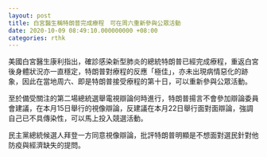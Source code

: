 ```yaml
---
layout: post
title: 白宮醫生稱特朗普完成療程　可在周六重新參與公眾活動
date: 2020-10-09 08:49:10.000000000 +08:00
categories: rthk
---
```


美國白宮醫生康利指出，確診感染新型肺炎的總統特朗普已經完成療程，重返白宮後身體狀況亦一直穩定，特朗普對療程的反應「極佳」，亦未出現病情惡化的跡象，因此在當地周六、即是特朗普接受療程的第十日，可以重新參與公眾活動。

至於備受關注的第二場總統選舉電視辯論何時進行，特朗普揚言不會參加辯論委員會建議，在本月15日舉行的視像辯論，反建議在本月22日舉行面對面辯論，強調自己已不具傳染性，可以馬上投入競選活動。

民主黨總統候選人拜登一方同意視像辯論，批評特朗普明顯是不想面對選民針對他防疫與經濟缺失的提問。
